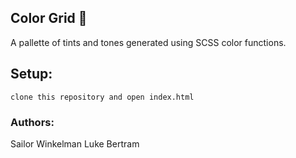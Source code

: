 ## Color Grid 🎨

A pallette of tints and tones generated using SCSS color functions.

## Setup:

```
clone this repository and open index.html
```

### Authors: 
Sailor Winkelman
Luke Bertram
